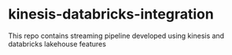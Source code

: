 # kinesis-databricks-integration
This repo contains  streaming pipeline developed using kinesis and databricks lakehouse features 
